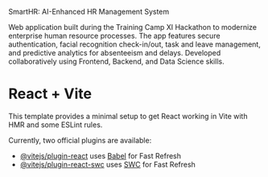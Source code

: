 SmartHR: AI-Enhanced HR Management System

Web application built during the Training Camp XI Hackathon to modernize enterprise human resource processes. The app features secure authentication, facial recognition check-in/out, task and leave management, and predictive analytics for absenteeism and delays. Developed collaboratively using Frontend, Backend, and Data Science skills.
# React + Vite

This template provides a minimal setup to get React working in Vite with HMR and some ESLint rules.

Currently, two official plugins are available:

- [@vitejs/plugin-react](https://github.com/vitejs/vite-plugin-react/blob/main/packages/plugin-react/README.md) uses [Babel](https://babeljs.io/) for Fast Refresh
- [@vitejs/plugin-react-swc](https://github.com/vitejs/vite-plugin-react-swc) uses [SWC](https://swc.rs/) for Fast Refresh
